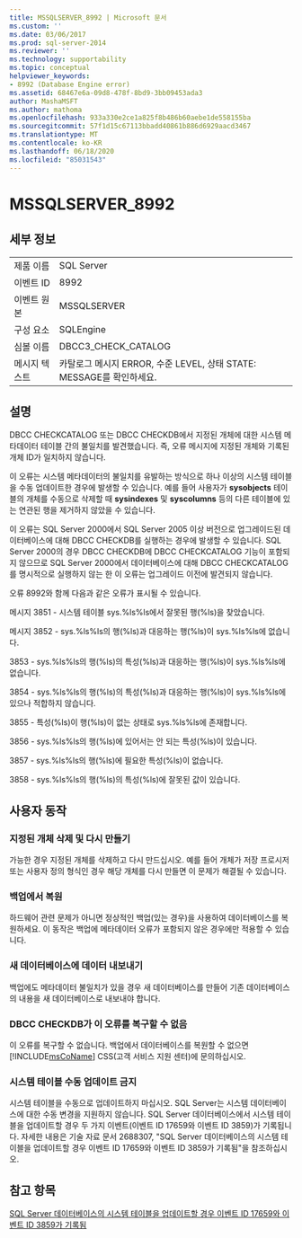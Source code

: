 ```yaml
---
title: MSSQLSERVER_8992 | Microsoft 문서
ms.custom: ''
ms.date: 03/06/2017
ms.prod: sql-server-2014
ms.reviewer: ''
ms.technology: supportability
ms.topic: conceptual
helpviewer_keywords:
- 8992 (Database Engine error)
ms.assetid: 68467e6a-09d8-478f-8bd9-3bb09453ada3
author: MashaMSFT
ms.author: mathoma
ms.openlocfilehash: 933a330e2ce1a825f8b486b60aebe1de558155ba
ms.sourcegitcommit: 57f1d15c67113bbadd40861b886d6929aacd3467
ms.translationtype: MT
ms.contentlocale: ko-KR
ms.lasthandoff: 06/18/2020
ms.locfileid: "85031543"
---
```

# <a name="mssqlserver_8992"></a>MSSQLSERVER_8992
    
## <a name="details"></a>세부 정보  
  
|||  
|-|-|  
|제품 이름|SQL Server|  
|이벤트 ID|8992|  
|이벤트 원본|MSSQLSERVER|  
|구성 요소|SQLEngine|  
|심볼 이름|DBCC3_CHECK_CATALOG|  
|메시지 텍스트|카탈로그 메시지 ERROR, 수준 LEVEL, 상태 STATE: MESSAGE를 확인하세요.|  
  
## <a name="explanation"></a>설명  
 DBCC CHECKCATALOG 또는 DBCC CHECKDB에서 지정된 개체에 대한 시스템 메타데이터 테이블 간의 불일치를 발견했습니다. 즉, 오류 메시지에 지정된 개체와 기록된 개체 ID가 일치하지 않습니다.  
  
 이 오류는 시스템 메타데이터의 불일치를 유발하는 방식으로 하나 이상의 시스템 테이블을 수동 업데이트한 경우에 발생할 수 있습니다. 예를 들어 사용자가 **sysobjects** 테이블의 개체를 수동으로 삭제할 때 **sysindexes** 및 **syscolumns** 등의 다른 테이블에 있는 연관된 행을 제거하지 않았을 수 있습니다.  
  
 이 오류는 SQL Server 2000에서 SQL Server 2005 이상 버전으로 업그레이드된 데이터베이스에 대해 DBCC CHECKDB를 실행하는 경우에 발생할 수 있습니다. SQL Server 2000의 경우 DBCC CHECKDB에 DBCC CHECKCATALOG 기능이 포함되지 않으므로 SQL Server 2000에서 데이터베이스에 대해 DBCC CHECKCATALOG를 명시적으로 실행하지 않는 한 이 오류는 업그레이드 이전에 발견되지 않습니다.  
  
 오류 8992와 함께 다음과 같은 오류가 표시될 수 있습니다.  
  
 메시지 3851 - 시스템 테이블 sys.%ls%ls에서 잘못된 행(%ls)을 찾았습니다.  
  
 메시지 3852 - sys.%ls%ls의 행(%ls)과 대응하는 행(%ls)이 sys.%ls%ls에 없습니다.  
  
 3853 - sys.%ls%ls의 행(%ls)의 특성(%ls)과 대응하는 행(%ls)이 sys.%ls%ls에 없습니다.  
  
 3854 - sys.%ls%ls의 행(%ls)의 특성(%ls)과 대응하는 행(%ls)이 sys.%ls%ls에 있으나 적합하지 않습니다.  
  
 3855 - 특성(%ls)이 행(%ls)이 없는 상태로 sys.%ls%ls에 존재합니다.  
  
 3856 - sys.%ls%ls의 행(%ls)에 있어서는 안 되는 특성(%ls)이 있습니다.  
  
 3857 - sys.%ls%ls의 행(%ls)에 필요한 특성(%ls)이 없습니다.  
  
 3858 - sys.%ls%ls의 행(%ls)의 특성(%ls)에 잘못된 값이 있습니다.  
  
## <a name="user-action"></a>사용자 동작  
  
### <a name="drop-and-re-create-the-specified-object"></a>지정된 개체 삭제 및 다시 만들기  
 가능한 경우 지정된 개체를 삭제하고 다시 만드십시오. 예를 들어 개체가 저장 프로시저 또는 사용자 정의 형식인 경우 해당 개체를 다시 만들면 이 문제가 해결될 수 있습니다.  
  
### <a name="restore-from-backup"></a>백업에서 복원  
 하드웨어 관련 문제가 아니면 정상적인 백업(있는 경우)을 사용하여 데이터베이스를 복원하세요. 이 동작은 백업에 메타데이터 오류가 포함되지 않은 경우에만 적용할 수 있습니다.  
  
### <a name="export-the-data-to-a-new-database"></a>새 데이터베이스에 데이터 내보내기  
 백업에도 메타데이터 불일치가 있을 경우 새 데이터베이스를 만들어 기존 데이터베이스의 내용을 새 데이터베이스로 내보내야 합니다.  
  
### <a name="dbcc-checkdb-cannot-repair-this-error"></a>DBCC CHECKDB가 이 오류를 복구할 수 없음  
 이 오류를 복구할 수 없습니다.  백업에서 데이터베이스를 복원할 수 없으면 [!INCLUDE[msCoName](../../includes/msconame-md.md)] CSS(고객 서비스 지원 센터)에 문의하십시오.  
  
### <a name="do-not-manually-update-system-tables"></a>시스템 테이블 수동 업데이트 금지  
 시스템 테이블을 수동으로 업데이트하지 마십시오. SQL Server는 시스템 데이터베이스에 대한 수동 변경을 지원하지 않습니다. SQL Server 데이터베이스에서 시스템 테이블을 업데이트할 경우 두 가지 이벤트(이벤트 ID 17659와 이벤트 ID 3859)가 기록됩니다. 자세한 내용은 기술 자료 문서 2688307, "SQL Server 데이터베이스의 시스템 테이블을 업데이트할 경우 이벤트 ID 17659와 이벤트 ID 3859가 기록됨"을 참조하십시오.  
  
## <a name="see-also"></a>참고 항목  
 [SQL Server 데이터베이스의 시스템 테이블을 업데이트할 경우 이벤트 ID 17659와 이벤트 ID 3859가 기록됨](https://support.microsoft.com/kb/2688307/EN-US)  
  
  
